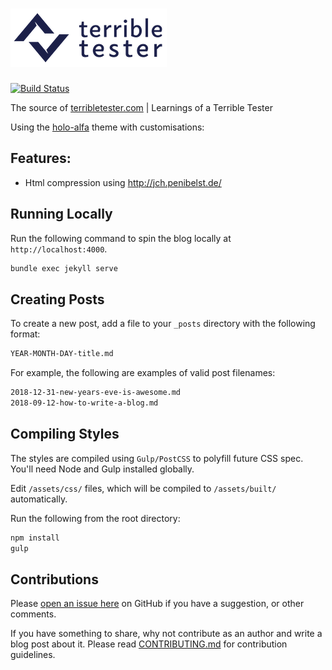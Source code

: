 # ![TerribleTester Logo](terribletester-logo.png)

[![Build Status](https://travis-ci.org/sitture/terribletester.svg?branch=master&style=flat-square)](https://travis-ci.org/sitture/terribletester)

The source of [terribletester.com](http://terribletester.com) | Learnings of a Terrible Tester

Using the [holo-alfa](https://github.com/stijnvc/holo-alfa) theme with customisations:

## Features:

* Html compression using http://jch.penibelst.de/

## Running Locally

Run the following command to spin the blog locally at `http://localhost:4000`.

```bash
bundle exec jekyll serve
```

## Creating Posts

To create a new post, add a file to your `_posts` directory with the following format:

```sh
YEAR-MONTH-DAY-title.md
```

For example, the following are examples of valid post filenames:

```sh
2018-12-31-new-years-eve-is-awesome.md
2018-09-12-how-to-write-a-blog.md
```

## Compiling Styles

The styles are compiled using `Gulp/PostCSS` to polyfill future CSS spec. You'll need Node and Gulp installed globally.

Edit `/assets/css/` files, which will be compiled to `/assets/built/` automatically.

Run the following from the root directory:

```js
npm install
gulp
```

## Contributions

Please [open an issue here](../../issues) on GitHub if you have a suggestion, or other comments.

If you have something to share, why not contribute as an author and write a blog post about it. Please read [CONTRIBUTING.md](CONTRIBUTING.md) for contribution guidelines.
